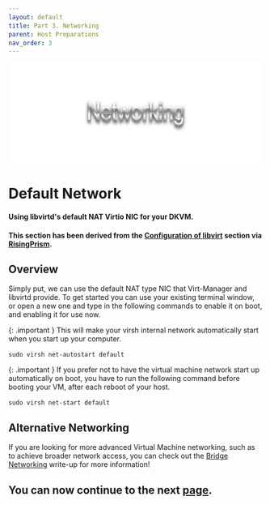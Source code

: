 ```yaml
---
layout: default
title: Part 3. Networking
parent: Host Preparations
nav_order: 3
---
```


<p align="center">
  <img width="650" height="200" src="../../assets/HeaderNetworking.png">
</p>

# Default Network
#### Using libvirtd's default NAT Virtio NIC for your DKVM.
#### This section has been derived from the <a href="https://gitlab.com/risingprismtv/single-gpu-passthrough/-/wikis/4)-Configuration-of-libvirt">Configuration of libvirt</a> section via <a href="https://gitlab.com/risingprismtv/single-gpu-passthrough/-/wikis/home">RisingPrism</a>.

## Overview

Simply put, we can use the default NAT type NIC that Virt-Manager and libvirtd provide. To get started you can use your existing terminal window, or open a new one and type in the following commands to enable it on boot, and enabling it for use now.

{: .important }
This will make your virsh internal network automatically start when you start up your computer.

```
sudo virsh net-autostart default
```

{: .important }
If you prefer not to have the virtual machine network start up automatically on boot, you have to run the following command before booting your VM, after each reboot of your host.

```
sudo virsh net-start default
```

## Alternative Networking

If you are looking for more advanced Virtual Machine networking, such as to achieve broader network access, you can check out the <a href="../../writeups/05-Bridge/index/">Bridge Networking</a> write-up for more information!

## You can now continue to the next <a href="04-PackageInstall.html">page</a>.